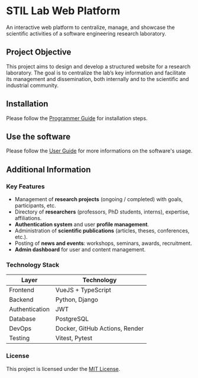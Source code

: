 # STIL Lab Web Platform

An interactive web platform to centralize, manage, and showcase the scientific activities of a software engineering research laboratory.

## Project Objective

This project aims to design and develop a structured website for a research laboratory. The goal is to centralize the lab’s key information and facilitate its management and dissemination, both internally and to the scientific and industrial community.

## Installation
Please follow the [Programmer Guide](https://github.com/stilab-ets/stilab-ets.github.io/blob/master/doc/programmerGuide/programmerGuide.md) for installation steps.

## Use the software
Please follow the [User Guide](https://github.com/stilab-ets/stilab-ets.github.io/tree/master/doc/userGuide) for more informations on the software's usage.

## Additional Information

### Key Features

- Management of **research projects** (ongoing / completed) with goals, participants, etc.
- Directory of **researchers** (professors, PhD students, interns), expertise, affiliations.
- **Authentication system** and user **profile management**.
- Administration of **scientific publications** (articles, theses, conferences, etc.).
- Posting of **news and events**: workshops, seminars, awards, recruitment.
- **Admin dashboard** for user and content management.

### Technology Stack

| Layer            | Technology                  |
| ---------------- | ------------------------------------ |
| Frontend         | VueJS + TypeScript                   |
| Backend          | Python, Django                       |
| Authentication   | JWT       |
| Database         | PostgreSQL                           |
| DevOps           | Docker, GitHub Actions, Render       |
| Testing          | Vitest, Pytest           |

### License

This project is licensed under the [MIT License](LICENSE.txt).
